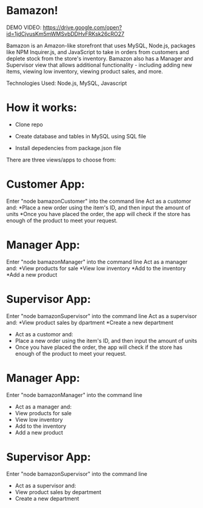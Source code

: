 # Bamazon!
DEMO VIDEO: https://drive.google.com/open?id=1jdCjvusKm5mWMSvbDDHvFRKsk26cRO27

Bamazon is an Amazon-like storefront that uses MySQL, Node.js, packages like NPM Inquirer.js, and JavaScript to take in orders from customers and deplete stock from the store's inventory. Bamazon also has a Manager and Supervisor view that allows additional functionality - including adding new items, viewing low inventory, viewing product sales, and more.

Technologies Used:
Node.js, MySQL, Javascript

# How it works:

* Clone repo

* Create database and tables in MySQL using SQL file

* Install depedencies from package.json file

There are three views/apps to choose from:

# Customer App:
Enter "node bamazonCustomer" into the command line
Act as a customor and:
*Place a new order using the item's ID, and then input the amount of units
*Once you have placed the order, the app will check if the store has enough of the product to meet your request.

# Manager App:
Enter "node bamazonManager" into the command line
Act as a manager and:
*View products for sale
*View low inventory
*Add to the inventory
*Add a new product

# Supervisor App:
Enter "node bamazonSupervisor" into the command line
Act as a supervisor and:
*View product sales by dpartment
*Create a new department
* Act as a customor and:
* Place a new order using the item's ID, and then input the amount of units
* Once you have placed the order, the app will check if the store has enough of the product to meet your request.

# Manager App:
Enter "node bamazonManager" into the command line
* Act as a manager and:
* View products for sale
* View low inventory
* Add to the inventory
* Add a new product

# Supervisor App:
Enter "node bamazonSupervisor" into the command line
* Act as a supervisor and:
* View product sales by department
* Create a new department
